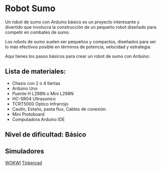 <div><h1>Robot Sumo</h1>
<p>Un robot de sumo con Arduino básico es un proyecto interesante y divertido que involucra la construcción de un pequeño robot diseñado para competir en combates de sumo.</p>
<p>Los robots de sumo suelen ser pequeños y compactos,
diseñados para ser lo más efectivos posible en términos de potencia,
velocidad y estrategia.</p>
<p>Aquí tienes los pasos básicos para crear un robot de sumo con Arduino:</p></div>

<h2> Lista de materiales:</h2>
<ul>
  <li>Chasis con 2 o 4 llantas </li>
  <li>Arduino Uno</li>
  <li>Puente H L298N o Mini L298N</li>
  <li>HC-SR04 Ultrasonico</li>
  <li>TCRT5000 Optico Infrarrojo</li>
  <li>Cautín, Estaño, pasta flux, Cables de conexión.</li>
  <li>Mini Protoboard</li>
  <li>Computadora Arduino IDE</li>
</ul>

<h2>Nivel de dificultad: Básico</h2>
<h2> Simuladores </h2>
<A HREF="https://wokwi.com/">WOKWI</A> 
<A HREF="https://www.tinkercad.com/">Tinkercad</A> 
